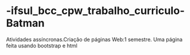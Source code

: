 # -ifsul_bcc_cpw_trabalho_curriculo-Batman
 Atividades assíncronas.Criação de páginas Web:1 semestre.
 Uma página feita usando bootstrap e html
